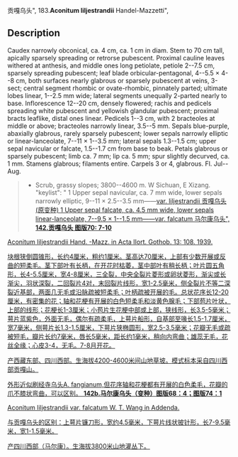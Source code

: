 贡嘎乌头",
183.**Aconitum liljestrandii** Handel-Mazzetti",

## Description
Caudex narrowly obconical, ca. 4 cm, ca. 1 cm in diam. Stem to 70 cm tall, apically sparsely spreading or retrorse pubescent. Proximal cauline leaves withered at anthesis, and middle ones long petiolate, petiole 2--7.5 cm, sparsely spreading pubescent; leaf blade orbicular-pentagonal, 4--5.5 × 4--8 cm, both surfaces nearly glabrous or sparsely pubescent at veins, 3-sect; central segment rhombic or ovate-rhombic, pinnately parted; ultimate lobes linear, 1--2.5 mm wide; lateral segments unequally 2-parted nearly to base. Inflorescence 12--20 cm, densely flowered; rachis and pedicels spreading white pubescent and yellowish glandular pubescent; proximal bracts leaflike, distal ones linear. Pedicels 1--3 cm, with 2 bracteoles at middle or above; bracteoles narrowly linear, 3.5--5 mm. Sepals blue-purple, abaxially glabrous, rarely sparsely pubescent; lower sepals narrowly elliptic or linear-lanceolate, 7--11 × 1--3.5 mm; lateral sepals 1.3--1.5 cm; upper sepal navicular or falcate, 1.5--1.7 cm from base to beak. Petals glabrous or sparsely pubescent; limb ca. 7 mm; lip ca. 5 mm; spur slightly decurved, ca. 1 mm. Stamens glabrous; filaments entire. Carpels 3 or 4, glabrous. Fl. Jul--Aug.

> * Scrub, grassy slopes; 3800--4600 m. W Sichuan, E Xizang.
  "keylist": "
1 Upper sepal navicular, ca. 7 mm wide, lower sepals narrowly elliptic, 9--11 × 2.5--3.5 mm——<a href='/info/Aconitum liljestrandii var. liljestrandii?t=foc'>var. liljestrandii 贡嘎乌头(原变种)
1 Upper sepal falcate, ca. 4.5 mm wide, lower sepals linear-lanceolate, 7--9.5 × 1--1.5 mm——<a href='/info/Aconitum liljestrandii var. falcatum?t=foc'>var. falcatum 马尔康乌头",
**142.贡嘎乌头 图版70: 7-10**

Aconitum liljestrandii Hand. -Mazz. in Acta IIort. Gothob. 13: 108. 1939.

块根狭倒圆锥形，长约4厘米，粗约1厘米。茎高达70厘米，上部有少数开展或反曲的短柔毛。茎下部叶有长柄，在开花时枯萎，茎中部叶有稍长柄；叶片圆五角形，长4-5.5厘米，宽4-8厘米，三全裂，中央全裂片菱形或卵状菱形，渐尖或长渐尖，羽状深裂，二回裂片4对，末回裂片线形，宽1-2.5毫米，侧全裂片不等二深裂近基部，两面几无毛或沿脉疏被短柔毛；叶柄疏被开展的毛。总状花序长12-20厘米，有密集的花；轴和花梗有开展的白色短柔毛和淡黄色腺毛；下部苞片叶状，上部的线形；花梗长1-3厘米；小苞片生花梗中部或上部，狭线形，长3.5-5毫米；萼片蓝紫色，外面无毛，偶尔有疏柔毛，上萼片船形，自基部至喙长1.5-1.7厘米，宽7毫米，侧萼片长1.3-1.5厘米，下萼片狭椭圆形，宽2.5-3.5毫米；花瓣无毛或疏被短毛，瓣片长约7毫米，唇长5毫米，距长约1毫米，稍向内弯曲；雄蕊无毛，花丝全缘；心皮3-4，无毛。7-8月开花。

产西藏东部、四川西部。生海拔4200-4600米间山地草坡。模式标本采自四川西部贡嘎山。

外形近似刷经寺乌头A. fangianum,但花序轴和花梗都有开展的白色柔毛，花瓣的爪不膝状弯曲，可以区别。
**142b.马尔康乌头（变种）图版68：4；图版74：1**

Aconitum liljestrandii var. falcatum W. T. Wang in Addenda.

与贡嘎乌头的区别：上萼片镰刀形，宽约4.5毫米，下萼片线状披针形，长7-9.5毫米，宽1-1.5毫米。

产四川西部（马尔康）。生海拔3800米山地灌丛下。
